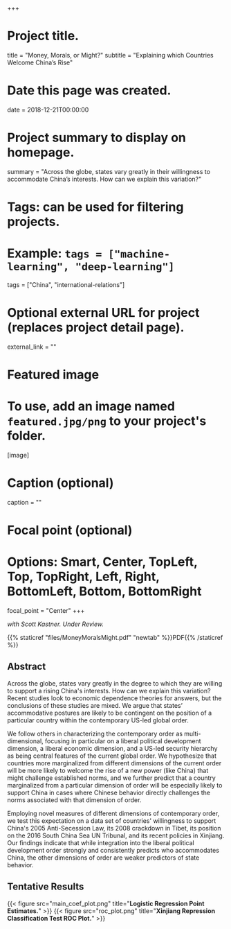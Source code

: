 +++
# Project title.
title = "Money, Morals, or Might?"
subtitle = "Explaining which Countries Welcome China’s Rise"

# Date this page was created.
date = 2018-12-21T00:00:00

# Project summary to display on homepage.
summary = "Across the globe, states vary greatly in their willingness to accommodate China’s interests. How can we explain this variation?"

# Tags: can be used for filtering projects.
# Example: `tags = ["machine-learning", "deep-learning"]`
tags = ["China", "international-relations"]

# Optional external URL for project (replaces project detail page).
external_link = ""

# Featured image
# To use, add an image named `featured.jpg/png` to your project's folder. 
[image]
  # Caption (optional)
  caption = ""

  # Focal point (optional)
  # Options: Smart, Center, TopLeft, Top, TopRight, Left, Right, BottomLeft, Bottom, BottomRight
  focal_point = "Center"
+++

*with Scott Kastner. Under Review.*

{{% staticref "files/MoneyMoralsMight.pdf" "newtab" %}}PDF{{% /staticref %}} 

## Abstract

Across the globe, states vary greatly in the degree to which they are willing to support a rising China's interests. How can we explain this variation? Recent studies look to economic dependence theories for answers, but the conclusions of these studies are mixed. We argue that states’ accommodative postures are likely to be contingent on the position of a particular country within the contemporary US-led global order. 

We follow others in characterizing the contemporary order as multi-dimensional, focusing in particular on a liberal political development dimension, a liberal economic dimension, and a US-led security hierarchy as being central features of the current global order. We hypothesize that countries more marginalized from different dimensions of the current order will be more likely to welcome the rise of a new power (like China) that might challenge established norms, and we further predict that a country marginalized from a particular dimension of order will be especially likely to support China in cases where Chinese behavior directly challenges the norms associated with that dimension of order. 

Employing novel measures of different dimensions of contemporary order, we test this expectation on a data set of countries' willingness to support China's 2005 Anti-Secession Law, its 2008 crackdown in Tibet, its position on the 2016 South China Sea UN Tribunal, and its recent policies in Xinjiang. Our findings indicate that while integration into the liberal political development order strongly and consistently predicts who accommodates China, the other dimensions of order are weaker predictors of state behavior.

## Tentative Results

{{< figure src="main_coef_plot.png" title="<strong>Logistic Regression Point Estimates.</strong>" >}}
{{< figure src="roc_plot.png" title="<strong>Xinjiang Repression Classification Test ROC Plot.</strong>" >}}
